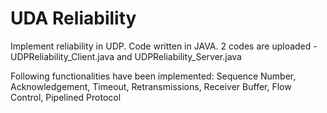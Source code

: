 # UDA Reliability

Implement reliability in UDP. Code written in JAVA. 2 codes are uploaded - UDPReliability_Client.java and UDPReliability_Server.java

Following functionalities have been implemented: 
Sequence Number, 
Acknowledgement, 
Timeout, 
Retransmissions, 
Receiver Buffer, 
Flow Control, 
Pipelined Protocol
